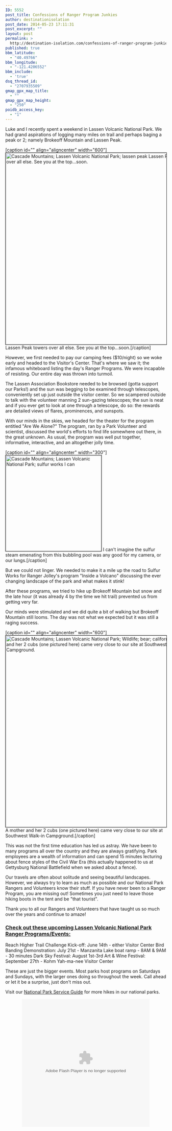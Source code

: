 ```yaml
---
ID: 5552
post_title: Confessions of Ranger Program Junkies
author: destinationisolation
post_date: 2014-05-23 17:11:31
post_excerpt: ""
layout: post
permalink: >
  http://destination-isolation.com/confessions-of-ranger-program-junkies/
published: true
bbm_latitude:
  - "40.49766"
bbm_longitude:
  - "-121.4206552"
bbm_include:
  - 'true'
dsq_thread_id:
  - "2707935509"
gmap_gpx_map_title:
  - ""
gmap_gpx_map_height:
  - "250"
poidb_access_key:
  - "1"
---
```

Luke and I recently spent a weekend in Lassen Volcanic National Park. We had grand aspirations of logging many miles on trail and perhaps baging a peak or 2; namely Brokeoff Mountain and Lassen Peak.

[caption id="" align="aligncenter" width="600"]<a href="http://photos.destination-isolation.com/California-Cascades/Bumpass-Hell-Lassen-Volcanic-NP/i-ZrKXp58" target="_blank"><img class="aligncenter" style="border: 1px solid black;" title="DSC_0069.jpg" src="http://photos.destination-isolation.com/California-Cascades/Bumpass-Hell-Lassen-Volcanic-NP/i-ZrKXp58/0/M/DSC_0069-M.jpg" alt="Cascade Mountains; Lassen Volcanic National Park; lassen peak Lassen Peak towers over all else. See you at the top...soon." width="600" /></a> Lassen Peak towers over all else. See you at the top...soon.[/caption]

However, we first needed to pay our camping fees ($10/night) so we woke early and headed to the Visitor's Center. That's where we saw it; the infamous whiteboard listing the day's Ranger Programs. We were incapable of resisting. Our entire day was thrown into turmoil.

<!--more-->

The Lassen Association Bookstore needed to be browsed (gotta support our Parks!) and the sun was begging to be examined through telescopes, conveniently set up just outside the visitor center. So we scampered outside to talk with the volunteer manning 2 sun-gazing telescopes; the sun is neat and if you ever get to look at one through a telescope, do so: the rewards are detailed views of flares, prominences, and sunspots.

With our minds in the skies, we headed for the theater for the program entitled "Are We Alone?" The program, ran by a Park Volunteer and scientist, discussed the world's efforts to find life somewhere out there, in the great unknown. As usual, the program was well put together, informative, interactive, and an altogether jolly time.

[caption id="" align="aligncenter" width="300"]<a href="http://photos.destination-isolation.com/California-Cascades/Bumpass-Hell-Lassen-Volcanic-NP/i-NfmSWGR" target="_blank"><img class="aligncenter" style="border: 1px solid black;" title="DSC_0058.jpg" src="http://photos.destination-isolation.com/California-Cascades/Bumpass-Hell-Lassen-Volcanic-NP/i-NfmSWGR/0/M/DSC_0058-M.jpg" alt="Cascade Mountains; Lassen Volcanic National Park; sulfur works I can" width="300" /></a> I can't imagine the sulfur steam emenating from this bubbling pool was any good for my camera, or our lungs.[/caption]

But we could not linger. We needed to make it a mile up the road to Sulfur Works for Ranger Jolley's program "Inside a Volcano" discussing the ever changing landscape of the park and what makes it stink!

After these programs, we tried to hike up Brokeoff Mountain but snow and the late hour (it was already 4 by the time we hit trail) prevented us from getting very far.

Our minds were stimulated and we did quite a bit of walking but Brokeoff Mountain still looms. The day was not what we expected but it was still a raging success.

[caption id="" align="aligncenter" width="600"]<a href="http://photos.destination-isolation.com/California-Cascades/Bumpass-Hell-Lassen-Volcanic-NP/i-tdC8MLX" target="_blank"><img class="aligncenter" style="border: 1px solid black;" title="DSC_0024.jpg" src="http://photos.destination-isolation.com/California-Cascades/Bumpass-Hell-Lassen-Volcanic-NP/i-tdC8MLX/0/M/DSC_0024-M.jpg" alt="Cascade Mountains; Lassen Volcanic National Park; Wildlife; bear; california A mother and her 2 cubs (one pictured here) came very close to our site at Southwest Walk-in Campground." width="600" /></a> A mother and her 2 cubs (one pictured here) came very close to our site at Southwest Walk-in Campground.[/caption]

This was not the first time education has led us astray. We have been to many programs all over the country and they are always gratifying. Park employees are a wealth of information and can spend 15 minutes lecturing about fence styles of the Civil War Era (this actually happened to us at Gettysburg National Battlefield when we asked about a fence).

Our travels are often about solitude and seeing beautiful landscapes. However, we always try to learn as much as possible and our National Park Rangers and Volunteers know their stuff. If you have never been to a Ranger Program, you are missing out! Sometimes you just need to leave those hiking boots in the tent and be "that tourist".

Thank you to all our Rangers and Volunteers that have taught us so much over the years and continue to amaze!
<h3><span style="text-decoration: underline;">Check out these upcoming Lassen Volcanic National Park Ranger Programs/Events:</span></h3>
Reach Higher Trail Challenge Kick-off: June 14th - either Visitor Center
Bird Banding Demonstration: July 21st - Manzanita Lake boat ramp - 8AM &amp; 9AM - 30 minutes
Dark Sky Festival: August 1st-3rd
Art &amp; Wine Festival: September 27th - Kohm Yah-ma-nee Visitor Center

These are just the bigger events. Most parks host programs on Saturdays and Sundays, with the larger ones doing so throughout the week. Call ahead or let it be a surprise, just don't miss out.

Visit our <a title="National Park Service" href="http://destination-isolation.com/regional-guides/national-park-service/">National Park Service Guide</a> for more hikes in our national parks.
<div align="center"><object id="ssidx" width="400" height="400" classid="clsid:D27CDB6E-AE6D-11cf-96B8-444553540000"><param name="movie" value="http://cdn.smugmug.com/ria/ShizamSlides-2013072402.swf" /><param name="flashVars" value="AlbumID=44283766&amp;AlbumKey=L28qML&amp;transparent=true&amp;bgColor=&amp;borderThickness=&amp;borderColor=&amp;useInside=&amp;endPoint=&amp;mainHost=cdn.smugmug.com&amp;VersionNos=2013072402&amp;width=400&amp;height=400&amp;clickToImage=true&amp;captions=true&amp;showThumbs=true&amp;autoStart=true&amp;showSpeed=true&amp;pageStyle=black&amp;showButtons=true&amp;randomStart=false&amp;randomize=true&amp;splash=http%3A%2F%2Fwww.smugmug.com%2Fimg%2Fria%2FShizamSlides%2Fsmugmug_black.png&amp;splashDelay=0&amp;crossFadeSpeed=350" /><param name="wmode" value="transparent" /><param name="allowNetworking" value="all" /><param name="allowScriptAccess" value="always" /><embed src="http://cdn.smugmug.com/ria/ShizamSlides-2013072402.swf" flashvars="AlbumID=44283766&amp;AlbumKey=L28qML&amp;transparent=true&amp;bgColor=&amp;borderThickness=&amp;borderColor=&amp;useInside=&amp;endPoint=&amp;mainHost=cdn.smugmug.com&amp;VersionNos=2013072402&amp;width=400&amp;height=400&amp;clickToImage=true&amp;captions=true&amp;showThumbs=true&amp;autoStart=true&amp;showSpeed=true&amp;pageStyle=black&amp;showButtons=true&amp;randomStart=false&amp;randomize=true&amp;splash=http%3A%2F%2Fwww.smugmug.com%2Fimg%2Fria%2FShizamSlides%2Fsmugmug_black.png&amp;splashDelay=0&amp;crossFadeSpeed=350" width="400" height="400" wmode="transparent" type="application/x-shockwave-flash" allowscriptaccess="always" allownetworking="all" /></object></div>
&nbsp;